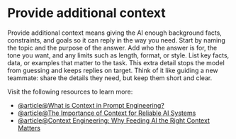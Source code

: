 # Provide additional context

Provide additional context means giving the AI enough background facts, constraints, and goals so it can reply in the way you need. Start by naming the topic and the purpose of the answer. Add who the answer is for, the tone you want, and any limits such as length, format, or style. List key facts, data, or examples that matter to the task. This extra detail stops the model from guessing and keeps replies on target. Think of it like guiding a new teammate: share the details they need, but keep them short and clear.

Visit the following resources to learn more:

- [@article@What is Context in Prompt Engineering?](https://www.godofprompt.ai/blog/what-is-context-in-prompt-engineering)
- [@article@The Importance of Context for Reliable AI Systems](https://medium.com/mathco-ai/the-importance-of-context-for-reliable-ai-systems-and-how-to-provide-context-009bd1ac7189/)
- [@article@Context Engineering: Why Feeding AI the Right Context Matters](https://inspirednonsense.com/context-engineering-why-feeding-ai-the-right-context-matters-353e8f87d6d3)
